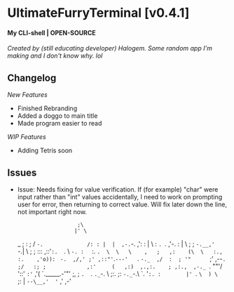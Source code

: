 # UltimateFurryTerminal [v0.4.1]
#### My CLI-shell | OPEN-SOURCE

*Created by (still educating developer) Halogem. Some random app I'm making and I don't know why. lol*

## Changelog
*New Features*
- Finished Rebranding
- Added a doggo to main title
- Made program easier to read

*WIP Features*
- Adding Tetris soon

## Issues
- Issue: Needs fixing for value verification. If (for example) "char" were input rather than "int" values accidentally, I need to work on prompting user for error, then returning to correct value. Will fix later down the line, not important right now.


                         ;\ 
                        |' \ 
     _                  ; : ; 
    / `-.              /: : | 
   |  ,-.`-.          ,': : | 
   \  :  `. `.       ,'-. : | 
    \ ;    ;  `-.__,'    `-.| 
     \ ;   ;  :::  ,::'`:.  `. 
      \ `-. :  `    :.    `.  \ 
       \   \    ,   ;   ,:    (\ 
         \   :., :.    ,'o)): ` `-. 
        ,/,' ;' ,::"'`.`---'   `.  `-._ 
      ,/  :  ; '"      `;'          ,--`. 
     ;/   :; ;             ,:'     (   ,:) 
       ,.,:.    ; ,:.,  ,-._ `.     \""'/ 
       '::'     `:'`  ,'(  \`._____.-'"' 
           ;,   ;  `.  `. `._`-.  \\ 
           ;:.  ;:       `-._`-.\  \`. 
            '`:. :        |' `. `\  ) \ 
               ` ;:       |    `--\__,' 
                '`      ,' 
                     ,-' 
